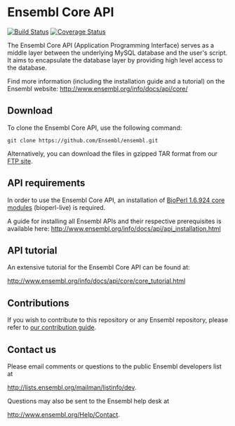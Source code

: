 # Ensembl Core API

[![Build Status](https://travis-ci.org/Ensembl/ensembl.svg?branch=release/114)][travis]
[![Coverage Status](https://coveralls.io/repos/github/Ensembl/ensembl/badge.svg?branch=release/114)][coveralls]

[travis]: https://travis-ci.org/Ensembl/ensembl
[coveralls]: https://coveralls.io/github/Ensembl/ensembl

The Ensembl Core API (Application Programming Interface) serves as a middle layer between the underlying MySQL database and the user's script. It aims to encapsulate the database layer by providing high level access to the database.

Find more information (including the installation guide and a tutorial) on the Ensembl website: http://www.ensembl.org/info/docs/api/core/


## Download
To clone the Ensembl Core API, use the following command:

```
git clone https://github.com/Ensembl/ensembl.git
```
Alternatively, you can download the files in gzipped TAR format from our [FTP site](https://ftp.ensembl.org/pub/ensembl-api.tar.gz).

## API requirements
In order to use the Ensembl Core API, an installation of [BioPerl 1.6.924 core modules](https://github.com/bioperl/bioperl-live/archive/release-1-6-924.zip) (bioperl-live) is required.

A guide for installing all Ensembl APIs and their respective prerequisites is available here:
http://www.ensembl.org/info/docs/api/api_installation.html

## API tutorial
An extensive tutorial for the Ensembl Core API can be found at:

http://www.ensembl.org/info/docs/api/core/core_tutorial.html

## Contributions

If you wish to contribute to this repository or any Ensembl repository, please refer to [our contribution guide](https://github.com/Ensembl/ensembl/blob/master/CONTRIBUTING.md).


## Contact us
Please email comments or questions to the public Ensembl developers list at

<http://lists.ensembl.org/mailman/listinfo/dev>.

Questions may also be sent to the Ensembl help desk at

<http://www.ensembl.org/Help/Contact>.
